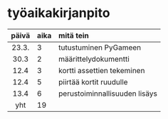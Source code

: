 # työaikakirjanpito

| päivä | aika | mitä tein  |
| :----:|:-----| :-----|
| 23.3. | 3    | tutustuminen PyGameen |
| 30.3  | 2    | määrittelydokumentti |
| 12.4  | 3    | kortti assettien tekeminen |
| 12.4  | 5    | piirtää kortit ruudulle |
| 13.4  | 6    | perustoiminnallisuuden lisäys |
| yht   | 19   |                  | 

